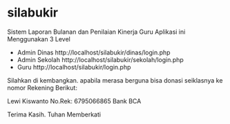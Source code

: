 # silabukir
Sistem Laporan Bulanan dan Penilaian Kinerja Guru
Aplikasi ini Menggunakan 3 Level
- Admin Dinas
http://localhost/silabukir/dinas/login.php
- Admin Sekolah
http://localhost/silabukir/sekolah/login.php
- Guru
http://localhost/silabukir/login.php

Silahkan di kembangkan. apabila merasa berguna
bisa donasi seiklasnya ke nomor Rekening Berikut:

Lewi Kiswanto
No.Rek: 6795066865
Bank BCA

Terima Kasih. Tuhan Memberkati

